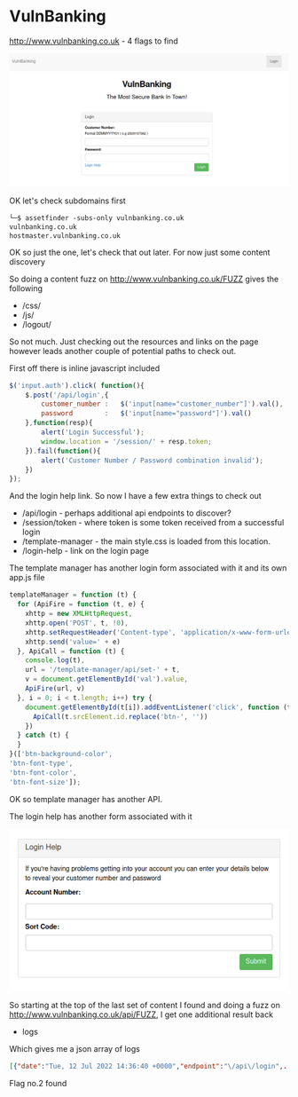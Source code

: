 # VulnBanking

http://www.vulnbanking.co.uk - 4 flags to find

![alt](./images/vulnbanking-01.png)

OK let's check subdomains first

```
└─$ assetfinder -subs-only vulnbanking.co.uk
vulnbanking.co.uk
hostmaster.vulnbanking.co.uk
```

OK so just the one, let's check that out later. For now just some content discovery

So doing a content fuzz on http://www.vulnbanking.co.uk/FUZZ gives the following

- /css/
- /js/
- /logout/

So not much. Just checking out the resources and links on the page however leads another couple of potential paths to check out.

First off there is inline javascript included 

```javascript
$('input.auth').click( function(){
    $.post('/api/login',{
        customer_number :   $('input[name="customer_number"]').val(),
        password        :   $('input[name="password"]').val()
    },function(resp){
        alert('Login Successful');
        window.location = '/session/' + resp.token;
    }).fail(function(){
        alert('Customer Number / Password combination invalid');
    })
});
```

And the login help link. So now I have a few extra things to check out

- /api/login - perhaps additional api endpoints to discover?
- /session/token - where token is some token received from a successful login
- /template-manager - the main style.css is loaded from this location. 
- /login-help - link on the login page

The template manager has another login form associated with it and its own app.js file

```javascript
templateManager = function (t) {
  for (ApiFire = function (t, e) {
    xhttp = new XMLHttpRequest,
    xhttp.open('POST', t, !0),
    xhttp.setRequestHeader('Content-type', 'application/x-www-form-urlencoded'),
    xhttp.send('value=' + e)
  }, ApiCall = function (t) {
    console.log(t),
    url = '/template-manager/api/set-' + t,
    v = document.getElementById('val').value,
    ApiFire(url, v)
  }, i = 0; i < t.length; i++) try {
    document.getElementById(t[i]).addEventListener('click', function (t) {
      ApiCall(t.srcElement.id.replace('btn-', ''))
    })
  } catch (t) {
  }
}(['btn-background-color',
'btn-font-type',
'btn-font-color',
'btn-font-size']);
```

OK so template manager has another API.

The login help has another form associated with it

![alt](./images/vulnbanking-02.png)

So starting at the top of the last set of content I found and doing a fuzz on http://www.vulnbanking.co.uk/api/FUZZ, I get one additional result back

- logs

Which gives me a json array of logs

```json
[{"date":"Tue, 12 Jul 2022 14:36:40 +0000","endpoint":"\/api\/login",...,"result":"success","flag":"[^FLAG^xxx^FLAG^]"},...,"auth_hash":"597b45bd3e7f72c74d9b93435037eae7","result":"fail"}]
```

Flag no.2 found